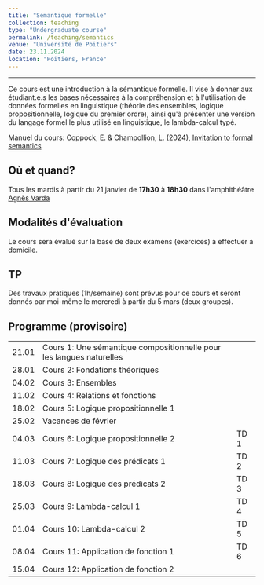 ```yaml
---
title: "Sémantique formelle"
collection: teaching
type: "Undergraduate course"
permalink: /teaching/semantics
venue: "Université de Poitiers"
date: 23.11.2024
location: "Poitiers, France"
---
```


-----------------------------------------------------------------------------------------------



Ce cours est une introduction à la sémantique formelle. Il vise à donner aux étudiant.e.s les bases nécessaires à la compréhension et à l'utilisation de données formelles en linguistique (théorie des ensembles, logique propositionnelle, logique du premier ordre), ainsi qu'à présenter une version du langage formel le plus utilisé en linguistique, le lambda-calcul typé.

Manuel du cours: Coppock, E. & Champollion, L. (2024), [Invitation to formal semantics](https://eecoppock.info/bootcamp/semantics-boot-camp.pdf)

## Où et quand?
Tous les mardis à partir du 21 janvier de **17h30** à **18h30** dans l'amphithéâtre [Agnès Varda](https://www.youtube.com/watch?v=sRR0_VJFqwg)


## Modalités d'évaluation
Le cours sera évalué sur la base de deux examens (exercices) à effectuer à domicile.

## TP
Des travaux pratiques (1h/semaine) sont prévus pour ce cours et seront donnés par moi-même le mercredi à partir du 5 mars (deux groupes).



## Programme (provisoire)

|   |                  |  |
|---|------------------|--|
| 21.01 | Cours 1: Une sémantique compositionnelle pour les langues naturelles     | |
| 28.01 | Cours 2: Fondations théoriques | |
| 04.02 | Cours 3: Ensembles      | |
| 11.02 | Cours 4: Relations et fonctions      | |
| 18.02 | Cours 5: Logique propositionnelle 1     | |
| 25.02 | Vacances de février     | |
| 04.03 | Cours 6: Logique propositionnelle 2     | TD 1 |
| 11.03 | Cours 7: Logique des prédicats 1 | TD 2 |
| 18.03 | Cours 8: Logique des prédicats 2 | TD 3 |
| 25.03 | Cours 9: Lambda-calcul 1  | TD 4 |
| 01.04 | Cours 10: Lambda-calcul 2  | TD 5 |
| 08.04 | Cours 11: Application de fonction 1  | TD 6 |
| 15.04 | Cours 12: Application de fonction 2  |  |
